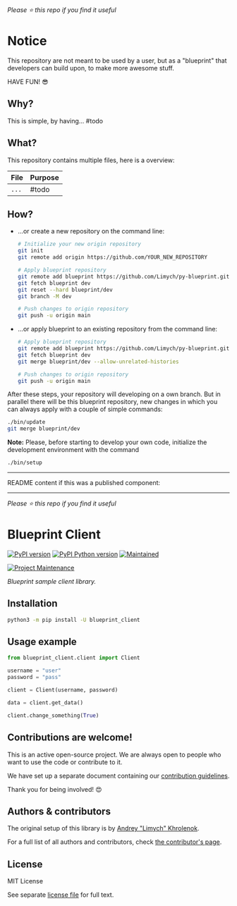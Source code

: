 *Please :star: this repo if you find it useful*

# Notice

This repository are not meant to be used by a user, but as a "blueprint" that developers
can build upon, to make more awesome stuff.

HAVE FUN! 😎

## Why?

This is simple, by having... #todo

## What?

This repository contains multiple files, here is a overview:

File | Purpose
-- | --
`...` | #todo

## How?

* …or create a new repository on the command line:
    ```bash
    # Initialize your new origin repository
    git init
    git remote add origin https://github.com/YOUR_NEW_REPOSITORY

    # Apply blueprint repository
    git remote add blueprint https://github.com/Limych/py-blueprint.git
    git fetch blueprint dev
    git reset --hard blueprint/dev
    git branch -M dev

    # Push changes to origin repository
    git push -u origin main
    ```

* …or apply blueprint to an existing repository from the command line:
    ```bash
    # Apply blueprint repository
    git remote add blueprint https://github.com/Limych/py-blueprint.git
    git fetch blueprint dev
    git merge blueprint/dev --allow-unrelated-histories

    # Push changes to origin repository
    git push -u origin main
    ```

After these steps, your repository will developing on a own branch. But in parallel there will be this blueprint repository, new changes in which you can always apply with a couple of simple commands:
```bash
./bin/update
git merge blueprint/dev
```

**Note:** Please, before starting to develop your own code, initialize the development environment with the command
```bash
./bin/setup
```

***
README content if this was a published component:
***

*Please :star: this repo if you find it useful*

# Blueprint Client

[![PyPI version][pypi-shield]][pypi]
[![PyPI Python version][pypi-pyversion]][pypi]
[![Maintained][Maintained]](#)

[![Project Maintenance][maintainer-shield]][maintainer]

_Blueprint sample client library._

## Installation

```bash
python3 -m pip install -U blueprint_client
```

## Usage example

```python
from blueprint_client.client import Client

username = "user"
password = "pass"

client = Client(username, password)

data = client.get_data()

client.change_something(True)
```

## Contributions are welcome!

This is an active open-source project. We are always open to people who want to
use the code or contribute to it.

We have set up a separate document containing our [contribution guidelines](CONTRIBUTING.md).

Thank you for being involved! :heart_eyes:

## Authors & contributors

The original setup of this library is by [Andrey "Limych" Khrolenok](https://github.com/Limych).

For a full list of all authors and contributors, check [the contributor's page][contributors].

## License

MIT License

See separate [license file](LICENSE.md) for full text.

[contributors]: https://github.com/Limych/py-blueprint/graphs/contributors
[license]: https://github.com/Limych/py-blueprint/blob/main/LICENSE.md
[license-shield]: https://img.shields.io/pypi/l/blueprint_client.svg?style=popout
[maintained]: https://img.shields.io/maintenance/yes/2021.svg?style=popout
[maintainer]: https://github.com/Limych
[maintainer-shield]: https://img.shields.io/badge/maintainer-Andrey%20Khrolenok%20%40Limych-blue.svg?style=popout
[pypi]: https://pypi.org/project/blueprint_client/
[pypi-pyversion]: https://img.shields.io/pypi/pyversions/blueprint_client.svg?style=popout
[pypi-shield]: https://img.shields.io/pypi/v/blueprint_client.svg?style=popout
